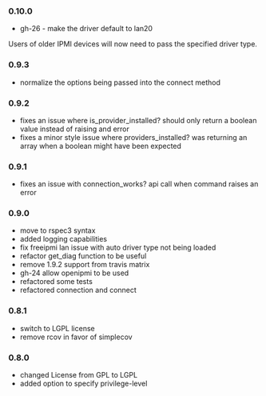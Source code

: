 ### 0.10.0
* gh-26 - make the driver default to lan20

Users of older IPMI devices will now need to pass the specified driver type.

### 0.9.3
* normalize the options being passed into the connect method

### 0.9.2
* fixes an issue where is_provider_installed? should only return a boolean value instead of raising and error
* fixes a minor style issue where providers_installed? was returning an array when a boolean might have been expected

### 0.9.1
* fixes an issue with connection_works? api call when command raises an error

### 0.9.0
* move to rspec3 syntax
* added logging capabilities
* fix freeipmi lan issue with auto driver type not being loaded
* refactor get_diag function to be useful
* remove 1.9.2 support from travis matrix
* gh-24 allow openipmi to be used
* refactored some tests
* refactored connection and connect

### 0.8.1
* switch to LGPL license
* remove rcov in favor of simplecov

### 0.8.0
* changed License from GPL to LGPL
* added option to specify privilege-level
